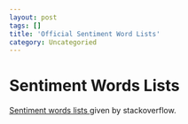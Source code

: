 ```yaml
---
layout: post
tags: []
title: 'Official Sentiment Word Lists'
category: Uncategoried
---
```

# Sentiment Words Lists


[Sentiment words lists ](https://stackoverflow.com/questions/4188706/sentiment-analysis-dictionaries "Sentiment words lists ") given by stackoverflow.